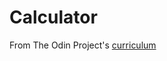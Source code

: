 # Calculator

From The Odin Project's [curriculum](https://www.theodinproject.com/courses/web-development-101/lessons/calculator)
